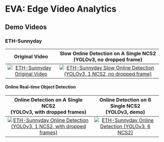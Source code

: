 # EVA:  Edge Video Analytics

## Demo Videos

### ETH-Sunnyday

| Original Video | Slow Online Detection on A Single NCS2 <br/> (YOLOv3, no dropped frame) |
|:---:|:---:|
| [![ETH-Sunnyday Original Video](https://j.gifs.com/MwM00O.gif)](https://youtu.be/ZIks3oOGx8M) | [![ETH-Sunnyday Slow Online Detection (YOLOv3, 1 NCS2, no dropped frame)](https://j.gifs.com/p8EGGp.gif)](https://youtu.be/jFWfrZqeCUw) |

#### Online Real-time Object Detection
| Online Detection on A Single NCS2 <br/> (YOLOv3, with dropped frames) | Online Detection on 6 Single NCS2 <br/> (YOLOv3, demo) |
|:---:|:---:|
| [![ETH-Sunnyday Online Detection (YOLOv3, 1 NCS2, with dropped frames)](https://j.gifs.com/QnQVZL.gif)](https://youtu.be/BZZCMvbAKv0) | [![ETH-Sunnyday Online Detection (YOLOv3, 6 NCS2)](https://j.gifs.com/xnPZqq.gif)](https://youtu.be/0xu_d2RJ6YA) |

